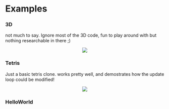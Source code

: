 # Examples

### 3D
not much to say. Ignore most of the 3D code, fun to play around with but nothing researchable in there ;)

<p align="center">
<img src="https://github.com/ollelogdahl/ConsoleGameEngine/blob/master/Media/monkeyspin.gif">
</p>


### Tetris
Just a basic tetris clone. works pretty well, and demostrates how the update loop could be modified!

<p align="center">
<img src="https://github.com/ollelogdahl/ConsoleGameEngine/blob/master/Media/tetris.gif">
</p>

### HelloWorld
